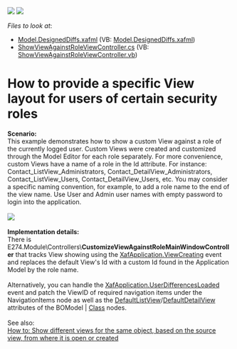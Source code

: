 <!-- default badges list -->
[![](https://img.shields.io/badge/Open_in_DevExpress_Support_Center-FF7200?style=flat-square&logo=DevExpress&logoColor=white)](https://supportcenter.devexpress.com/ticket/details/E274)
[![](https://img.shields.io/badge/📖_How_to_use_DevExpress_Examples-e9f6fc?style=flat-square)](https://docs.devexpress.com/GeneralInformation/403183)
<!-- default badges end -->
<!-- default file list -->
*Files to look at*:

* [Model.DesignedDiffs.xafml](./CS/WinWebSolution.Module/Model.DesignedDiffs.xafml) (VB: [Model.DesignedDiffs.xafml](./VB/WinWebSolution.Module/Model.DesignedDiffs.xafml))
* [ShowViewAgainstRoleViewController.cs](./CS/WinWebSolution.Module/ShowViewAgainstRoleViewController.cs) (VB: [ShowViewAgainstRoleViewController.vb](./VB/WinWebSolution.Module/ShowViewAgainstRoleViewController.vb))
<!-- default file list end -->
# How to provide a specific View layout for users of certain security roles


<p><strong>Scenario:</strong><br>This example demonstrates how to show a custom View against a role of the currently logged user. Custom Views were created and customized through the Model Editor for each role separately. For more convenience, custom Views have a name of a role in the Id attribute. For instance: Contact_ListView_Administrators, Contact_DetailView_Administrators, Contact_ListView_Users, Contact_DetailView_Users, etc. You may consider a specific naming convention, for example, to add a role name to the end of the view name. Use User and Admin user names with empty password to login into the application.<br><br><img src="https://raw.githubusercontent.com/DevExpress-Examples/how-to-provide-a-specific-view-layout-for-users-of-certain-security-roles-e274/9.2.9+/media/141c6733-28c6-11e6-80bf-00155d62480c.png"><br><br><strong>Implementation details:</strong><br>There is E274.Module\Controllers\<strong>CustomizeViewAgainstRoleMainWindowController</strong> that tracks View showing using the <a href="https://documentation.devexpress.com/eXpressAppFramework/DevExpressExpressAppXafApplication_ViewCreatingtopic.aspx">XafApplication.ViewCreating</a> event and replaces the default View's Id with a custom Id found in the Application Model by the role name. <br><br>Alternatively, you can handle the <a href="https://documentation.devexpress.com/eXpressAppFramework/DevExpressExpressAppXafApplication_UserDifferencesLoadedtopic.aspx">XafApplication.UserDifferencesLoaded</a> event and patch the ViewID of required navigation items under the NavigationItems node as well as the <a href="https://documentation.devexpress.com/eXpressAppFramework/DevExpressExpressAppModelIModelClass_DefaultListViewtopic.aspx">DefaultListView</a>/<a href="https://documentation.devexpress.com/eXpressAppFramework/DevExpressExpressAppModelIModelClass_DefaultDetailViewtopic.aspx">DefaultDetailView</a> attributes of the BOModel | <a href="https://documentation.devexpress.com/#eXpressAppFramework/clsDevExpressExpressAppModelIModelClasstopic">Class</a> nodes.<br><br>See also:<br><a href="https://www.devexpress.com/Support/Center/p/E2375">How to: Show different views for the same object, based on the source view, from where it is open or created</a></p>

<br/>


